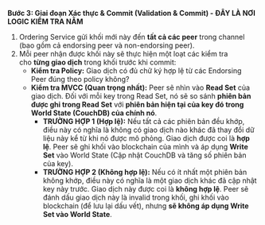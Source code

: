 **Bước 3: Giai đoạn Xác thực & Commit (Validation & Commit) - ĐÂY LÀ NƠI LOGIC KIỂM TRA NẰM**

1. Ordering Service gửi khối mới này đến **tất cả các peer** trong channel (bao gồm cả endorsing peer và non-endorsing peer).
2. Mỗi peer nhận được khối này sẽ thực hiện một loạt các kiểm tra cho **từng giao dịch** trong khối trước khi commit:
    - **Kiểm tra Policy:** Giao dịch có đủ chữ ký hợp lệ từ các Endorsing Peer đúng theo policy không?
    - **Kiểm tra MVCC (Quan trọng nhất):** Peer sẽ nhìn vào **Read Set** của giao dịch. Đối với mỗi key trong Read Set, nó sẽ so sánh **phiên bản được ghi trong Read Set** với **phiên bản hiện tại của key đó trong World State (CouchDB) của chính nó**.
        - **TRƯỜNG HỢP 1 (Hợp lệ):** Nếu tất cả các phiên bản đều khớp, điều này có nghĩa là không có giao dịch nào khác đã thay đổi dữ liệu này kể từ khi nó được mô phỏng. Giao dịch được coi là **hợp lệ**. Peer sẽ ghi khối vào blockchain của mình và áp dụng **Write Set** vào World State (Cập nhật CouchDB và tăng số phiên bản của key).
        - **TRƯỜNG HỢP 2 (Không hợp lệ):** Nếu có ít nhất một phiên bản không khớp, điều này có nghĩa là một giao dịch khác đã cập nhật key này trước. Giao dịch này được coi là **không hợp lệ**. Peer sẽ đánh dấu giao dịch này là invalid trong khối, ghi khối vào blockchain (để lưu lại dấu vết), nhưng **sẽ không áp dụng Write Set vào World State**.
